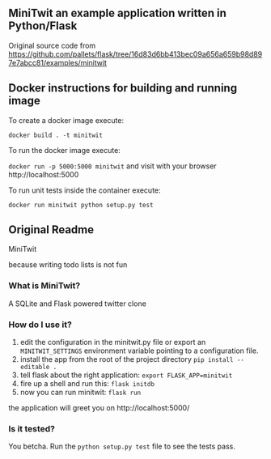 ## MiniTwit an example application written in Python/Flask

Original source code from https://github.com/pallets/flask/tree/16d83d6bb413bec09a656a659b98d897e7abcc81/examples/minitwit

## Docker instructions for building and running image

To create a docker image execute: 

`docker build . -t minitwit`

To run the docker image execute:

`docker run -p 5000:5000 minitwit` and visit with your browser http://localhost:5000

To run unit tests inside the container execute:

`docker run minitwit python setup.py test`

## Original Readme

MiniTwit 

because writing todo lists is not fun


### What is MiniTwit?

A SQLite and Flask powered twitter clone

###  How do I use it?

1. edit the configuration in the minitwit.py file or
   export an `MINITWIT_SETTINGS` environment variable
   pointing to a configuration file.
2. install the app from the root of the project directory
   `pip install --editable .`
3. tell flask about the right application:
   `export FLASK_APP=minitwit`
4. fire up a shell and run this:
   `flask initdb`
5. now you can run minitwit:
   `flask run`

 the application will greet you on
         http://localhost:5000/

### Is it tested?

You betcha.  Run the `python setup.py test` file to
      see the tests pass.
